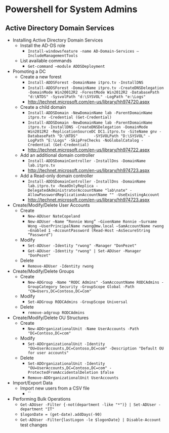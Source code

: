 Powershell for System Admins
============================================================

Active Directory Domain Services
------------------------------------------------------------

* Installing Active Directory Domain Services
  + Install the AD-DS role
    - `Install-windowsfeature -name AD-Domain-Services –IncludeManagementTools`
  + List available commands
    - `Get-command –module ADDSDeployment`
* Promoting a DC
  + Create a new forest
    - `Install-ADDSForest -DomainName itpro.tv -InstallDNS`
    - `Install-ADDSForest -DomainName itpro.tv -CreateDNSDelegation -DomainMode Win20012R2 -ForestMode Win2012R2 -DatabasePath "d:\NTDS" -SysvolPath "d:\SYSVOL" -LogPath "e:\Logs"`
    - http://technet.microsoft.com/en-us/library/hh974720.aspx
  + Create a child domain
    - `Install-ADDSDomain -NewDomainName lab -ParentDomainName itpro.tv -Credential (Get-Credential)`
    - `Install-ADDSDomain -NewDomainName lab -ParentDomainName itpro.tv -InstallDNS -CreateDNSDelegation -DomainMode Win2012R2 -ReplicationSourceDC DC1.itpro.tv -SiteName gnv -DatabasePath "D:\NTDS"       -SYSVOLPath "D:\SYSVOL" -LogPath "E:\Logs" -SkipPreChecks -NoGlobalCatalog -Credential (Get-Credential)`
    - http://technet.microsoft.com/en-us/library/hh974722.aspx
  + Add an additional domain controller
    - `Install-ADDSDomainController -InstallDns -DomainName lab.itpro.tv`
    - http://technet.microsoft.com/en-us/library/hh974723.aspx
  + Add a Read-only domain controller
    - `Install-ADDSDomainController -InstallDns -DomainName lab.itpro.tv -ReadOnlyReplica -DelegatedAdministratorAccountName "lab\nate" -AllowPasswordReplicationAccountName "" -UseExistingAccount`
    - http://technet.microsoft.com/en-us/library/hh974723.aspx
* Create/Modify/Delete User Accounts
  + Create
    - `New-ADUser NateCopeland`
    - `New-ADUser –Name “Ronnie Wong” –GivenName Ronnie –Surname Wong –UserPrincipalName rwong@mw.local –SamAccountName rwong –Enabled 1 –AccountPassword (Read-Host –AsSecureString “Password”)`
  + Modify
    - `Set-ADUser -Identity "rwong" -Manager "DonPezet"`
    - `Get-ADUser -Identity "rwong" | Set-ADUser -Manager "DonPezet"`
  + Delete
    - `Remove-ADUser -Identity rwong`
* Create/Modify/Delete Groups
  + Create
    - `New-ADGroup -Name "RODC Admins" -SamAccountName RODCAdmins -GroupCategory Security -GroupScope Global -Path "CN=Users,DC=Contoso,DC=Com"`
  + Modify
    - `Set-ADGroup RODCAdmins -GroupScope Universal`
  + Delete
    - `remove-adgroup RODCAdmins`
* Create/Modify/Delete OU Structures
  + Create
    - `New-ADOrganizationalUnit -Name UserAccounts -Path "DC=Contoso,DC=com"`
  + Modify
    - `Set-ADOrganizationalUnit -Identity "OU=UserAccounts,DC=Contoso,DC=com" -Description "Default OU for user accounts"`
  + Delete
    - `Set-ADOrganizationalUnit -Identity "OU=UserAccounts,DC=Contoso,DC=com" -ProtectedFromAccidentalDeletion $false`
    - `Remove-ADOrganizationalUnit UserAccounts`
* Import/Export Data
  + Import new users from a CSV file
    - ``
* Performing Bulk Operations
    - `Get-ADUser -Filter {-not(department -like "*")} | Set-ADUser -department "IT"`
    - `$logonDate = (get-date).addDays(-90)`
    - `Get-ADUser -Filter{lastLogon -le $logonDate} | Disable-Account`
test changes
